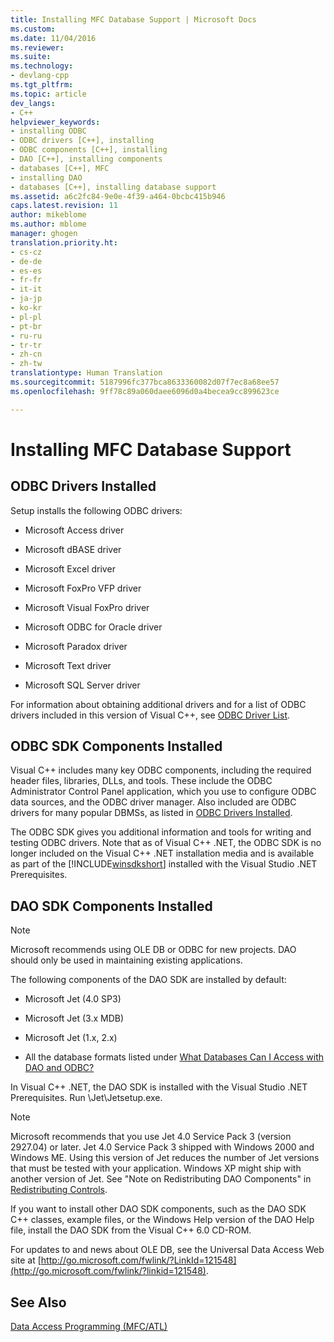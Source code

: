```yaml
---
title: Installing MFC Database Support | Microsoft Docs
ms.custom: 
ms.date: 11/04/2016
ms.reviewer: 
ms.suite: 
ms.technology:
- devlang-cpp
ms.tgt_pltfrm: 
ms.topic: article
dev_langs:
- C++
helpviewer_keywords:
- installing ODBC
- ODBC drivers [C++], installing
- ODBC components [C++], installing
- DAO [C++], installing components
- databases [C++], MFC
- installing DAO
- databases [C++], installing database support
ms.assetid: a6c2fc84-9e0e-4f39-a464-0bcbc415b946
caps.latest.revision: 11
author: mikeblome
ms.author: mblome
manager: ghogen
translation.priority.ht:
- cs-cz
- de-de
- es-es
- fr-fr
- it-it
- ja-jp
- ko-kr
- pl-pl
- pt-br
- ru-ru
- tr-tr
- zh-cn
- zh-tw
translationtype: Human Translation
ms.sourcegitcommit: 5187996fc377bca8633360082d07f7ec8a68ee57
ms.openlocfilehash: 9ff78c89a060daee6096d0a4becea9cc899623ce

---
```

# Installing MFC Database Support
##  <a name="_core_odbc_drivers_installed"></a> ODBC Drivers Installed  
 Setup installs the following ODBC drivers:  
  
-   Microsoft Access driver  
  
-   Microsoft dBASE driver  
  
-   Microsoft Excel driver  
  
-   Microsoft FoxPro VFP driver  
  
-   Microsoft Visual FoxPro driver  
  
-   Microsoft ODBC for Oracle driver  
  
-   Microsoft Paradox driver  
  
-   Microsoft Text driver  
  
-   Microsoft SQL Server driver  
  
 For information about obtaining additional drivers and for a list of ODBC drivers included in this version of Visual C++, see [ODBC Driver List](../data/odbc/odbc-driver-list.md).  
  
##  <a name="_core_odbc_sdk_components_installed"></a> ODBC SDK Components Installed  
 Visual C++ includes many key ODBC components, including the required header files, libraries, DLLs, and tools. These include the ODBC Administrator Control Panel application, which you use to configure ODBC data sources, and the ODBC driver manager. Also included are ODBC drivers for many popular DBMSs, as listed in [ODBC Drivers Installed](#_core_odbc_drivers_installed).  
  
 The ODBC SDK gives you additional information and tools for writing and testing ODBC drivers. Note that as of Visual C++ .NET, the ODBC SDK is no longer included on the Visual C++ .NET installation media and is available as part of the [!INCLUDE[winsdkshort](../atl-mfc-shared/reference/includes/winsdkshort_md.md)] installed with the Visual Studio .NET Prerequisites.  
  
##  <a name="_core_dao_sdk_components_installed"></a> DAO SDK Components Installed  
  
> [!NOTE]
>  Microsoft recommends using OLE DB or ODBC for new projects. DAO should only be used in maintaining existing applications.  
  
 The following components of the DAO SDK are installed by default:  
  
-   Microsoft Jet (4.0 SP3)  
  
-   Microsoft Jet (3.x MDB)  
  
-   Microsoft Jet (1.x, 2.x)  
  
-   All the database formats listed under [What Databases Can I Access with DAO and ODBC?](../data/what-data-sources-can-i-access-with-dao-and-odbc-q.md)  
  
 In Visual C++ .NET, the DAO SDK is installed with the Visual Studio .NET Prerequisites. Run \Jet\Jetsetup.exe.  
  
> [!NOTE]
>  Microsoft recommends that you use Jet 4.0 Service Pack 3 (version 2927.04) or later. Jet 4.0 Service Pack 3 shipped with Windows 2000 and Windows ME. Using this version of Jet reduces the number of Jet versions that must be tested with your application. Windows XP might ship with another version of Jet. See "Note on Redistributing DAO Components" in [Redistributing Controls](../data/ado-rdo/redistributing-controls.md).  
  
 If you want to install other DAO SDK components, such as the DAO SDK C++ classes, example files, or the Windows Help version of the DAO Help file, install the DAO SDK from the Visual C++ 6.0 CD-ROM.  
  
 For updates to and news about OLE DB, see the Universal Data Access Web site at [http://go.microsoft.com/fwlink/?LinkId=121548](http://go.microsoft.com/fwlink/?linkid=121548).  
  
## See Also  
 [Data Access Programming (MFC/ATL)](../data/data-access-programming-mfc-atl.md)


<!--HONumber=Jan17_HO2-->


